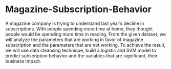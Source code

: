 # Magazine-Subscription-Behavior
A magazine company is trying to understand last year’s decline in subscriptions. With people spending more time at home, they thought people would be spending more time in reading.  From the given dataset, we will analyze the parameters that are working in favor of magazine subscription and the parameters that are not working. To achieve the result, we will use data cleansing technique, build a logistic and SVM model to predict subscription behavior and the variables that are significant, their business impact.
